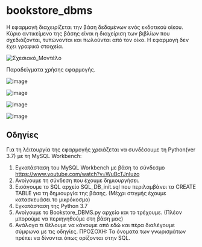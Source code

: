 # bookstore_dbms

Η εφαρμογή διαχειρίζεται την βάση δεδομένων ενός εκδοτικού οίκου. Κύριο αντικείμενο της βάσης είναι η διαχείριση των βιβλίων που σχεδιάζονται, τυπώνονται και πωλούνται από τον οίκο. 
Η εφαρμογή δεν έχει γραφικά στοιχεία.

![Σχεσιακό_Μοντέλο](https://user-images.githubusercontent.com/100244277/233828786-b51be91e-9b45-4c7a-b80e-07ac3ceac7a0.png)

Παραδείγματα χρήσης εφαρμογής.

![image](https://user-images.githubusercontent.com/100244277/233828828-c5b2ce7d-6ce3-4580-a716-385d2fef5804.png)

![image](https://user-images.githubusercontent.com/100244277/233828838-04486eda-acc2-483c-a4b5-53f9c063cdd1.png)

![image](https://user-images.githubusercontent.com/100244277/233828906-cdbfacfc-f9aa-43ff-b54d-82ff9af5c988.png)

![image](https://user-images.githubusercontent.com/100244277/233828910-c7efb308-40e7-4fa7-961a-015083393bbd.png)


## Οδηγίες

Για τη λέιτουργία της εφαρμογής χρειάζεται να συνδέσουμε τη Python(ver 3.7) με τη MySQL Workbench:
1.	Εγκατάσταση του MySQL Workbench με βάση το σύνδεσμο https://www.youtube.com/watch?v=WuBcTJnIuzo
2.	Ανοίγουμε τη σύνδεση που έχουμε δημιουργήσει.
3.	Εισάγουμε το SQL αρχείο SQL_DB_init.sql που περιλαμβάνει τα CREATE TABLE για τη δημιουργία της βάσης.
(Μέχρι στιγμής έχουμε κατασκευάσει το μικρόκοσμο)
4.	Εγκατάσταση της Python 3.7
5.	Ανοίγουμε το Bookstore_DBMS.py αρχείο και το τρέχουμε.
(Πλέον μπορούμε να περιηγηθούμε στη βάση μας)
6.	Ανάλογα τι θέλουμε να κάνουμε από εδώ και πέρα διαλέγουμε σύμφωνα με τις οδηγίες.
ΠΡΟΣΟΧΗ: Τα όνοματα των γνωρισμάτων πρέπει να δίνονται όπως ορίζονται στην SQL.
